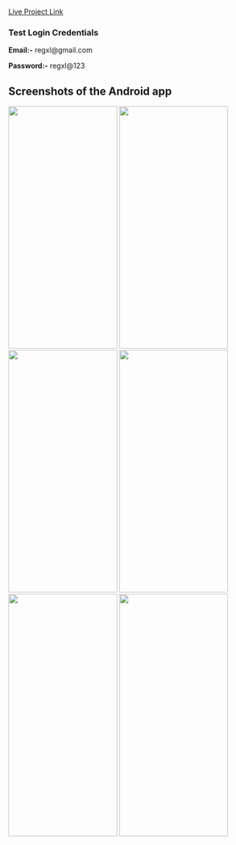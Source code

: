 <a href="https://medium-pi-ashy.vercel.app/signin">Live Project Link</a>
<h3>Test Login Credentials </h3>
<p><b>Email:-</b> regxl@gmail.com</p>
<p><b>Password:-</b> regxl@123</p></p>


## Screenshots of the Android app
<span><image src="photos/signup.png" width = 216px height = 480px/> 
<image src="photos/login.png"  width = 216px height = 480px/> 
<image src="photos/blogs.png"  width = 216px height = 480px/> 
<image src="photos/blogswithdrawer.png"  width = 216px height = 480px/> 
<image src="photos/viewblog.png"  width = 216px height = 480px/> 
<image src="photos/addblog.png"  width = 216px height = 480px/> 
</span>

